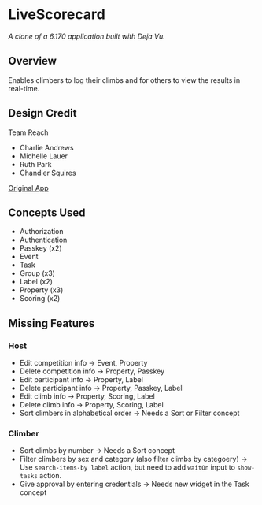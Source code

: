 # LiveScorecard

*A clone of a 6.170 application built with Deja Vu.*

## Overview
Enables climbers to log their climbs and for others to view the results in real-time.

## Design Credit
Team Reach
- Charlie Andrews
- Michelle Lauer
- Ruth Park
- Chandler Squires

[Original App](http://livescorecard.herokuapp.com)

## Concepts Used
- Authorization
- Authentication
- Passkey (x2)
- Event
- Task
- Group (x3)
- Label (x2)
- Property (x3)
- Scoring (x2)

## Missing Features
### Host
- Edit competition info -> Event, Property
- Delete competition info -> Property, Passkey
- Edit participant info ->  Property, Label
- Delete participant info ->  Property, Passkey, Label
- Edit climb info ->  Property, Scoring, Label
- Delete climb info -> Property, Scoring, Label
- Sort climbers in alphabetical order -> Needs a Sort or Filter concept

### Climber
- Sort climbs by number -> Needs a Sort concept
- Filter climbers by sex and category (also filter climbs by categoery) ->
Use `search-items-by label` action, but need to add `waitOn` input to
`show-tasks` action.
- Give approval by entering credentials -> Needs new widget in the Task concept
